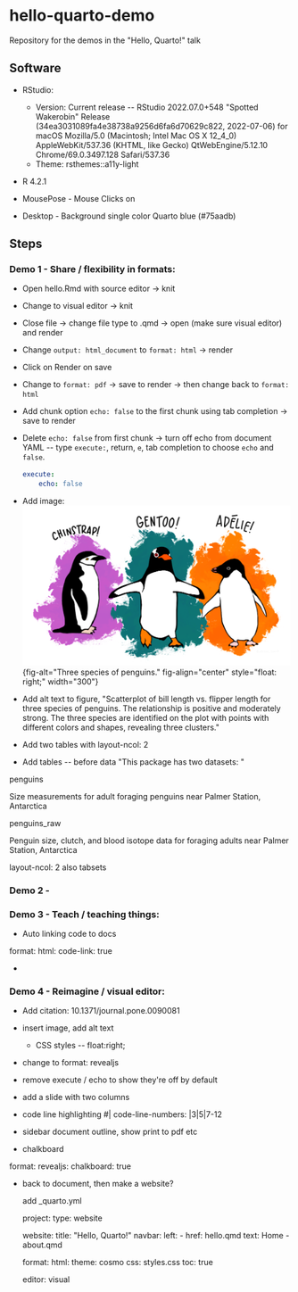 # hello-quarto-demo

Repository for the demos in the "Hello, Quarto!" talk

## Software

- RStudio: 
  - Version: Current release -- RStudio 2022.07.0+548 "Spotted Wakerobin" Release (34ea3031089fa4e38738a9256d6fa6d70629c822, 2022-07-06) for macOS Mozilla/5.0 (Macintosh; Intel Mac OS X 12_4_0) AppleWebKit/537.36 (KHTML, like Gecko) QtWebEngine/5.12.10 Chrome/69.0.3497.128 Safari/537.36
  - Theme: rsthemes::a11y-light

- R 4.2.1

- MousePose - Mouse Clicks on

- Desktop - Background single color Quarto blue (#75aadb)

## Steps

### Demo 1 - Share / flexibility in formats:

- Open hello.Rmd with source editor -> knit
- Change to visual editor -> knit
- Close file -> change file type to .qmd -> open (make sure visual editor) and render
- Change `output: html_document` to `format: html` -> render
- Click on Render on save
- Change to `format: pdf` -> save to render -> then change back to `format: html`
- Add chunk option `echo: false` to the first chunk using tab completion -> save to render
- Delete `echo: false` from first chunk -> turn off echo from document YAML -- type `execute:`, return, `e`, tab completion to choose `echo` and `false`.

  ``` yaml
  execute:
      echo: false
  ```

- Add image: ![](images/lter_penguins.png){fig-alt="Three species of penguins." fig-align="center" style="float: right;" width="300"}

- Add alt text to figure, "Scatterplot of bill length vs. flipper length for three species of penguins. The relationship is positive and moderately strong. The three species are identified on the plot with points with different colors and shapes, revealing three clusters."

- Add two tables with layout-ncol: 2

- Add tables -- before data "This package has two datasets: "

penguins

Size measurements for adult foraging penguins near Palmer Station, Antarctica

penguins_raw

Penguin size, clutch, and blood isotope data for foraging adults near Palmer Station, Antarctica

layout-ncol: 2
also tabsets

### Demo 2 -

### Demo 3 - Teach / teaching things:

- Auto linking code to docs

format: 
  html:
    code-link: true

- 

### Demo 4 - Reimagine / visual editor:

- Add citation: 10.1371/journal.pone.0090081
- insert image, add alt text
  - CSS styles -- float:right;



- change to format: revealjs
- remove execute / echo to show they're off by default
- add a slide with two columns

- code line highlighting
	#| code-line-numbers: |3|5|7-12

- sidebar document outline, show print to pdf etc

- chalkboard

format: 
  revealjs:
    chalkboard: true

- back to document, then make a website?

  add _quarto.yml

  project:
    type: website
  
  website:
    title: "Hello, Quarto!"
    navbar:
      left:
        - href: hello.qmd
          text: Home
        - about.qmd
  
  format:
    html:
      theme: cosmo
      css: styles.css
      toc: true
  
  editor: visual